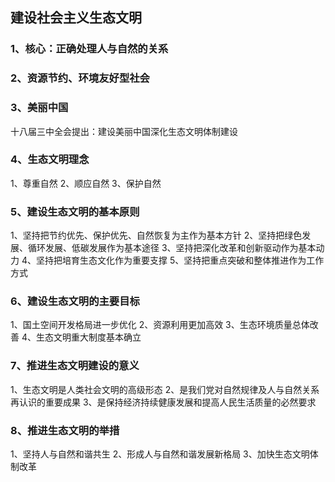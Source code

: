 ## 建设社会主义生态文明

### 1、核心：正确处理人与自然的关系

### 2、资源节约、环境友好型社会

### 3、美丽中国

十八届三中全会提出：建设美丽中国深化生态文明体制建设

### 4、生态文明理念

1、尊重自然
2、顺应自然
3、保护自然

### 5、建设生态文明的基本原则

1、坚持把节约优先、保护优先、自然恢复为主作为基本方针
2、坚持把绿色发展、循环发展、低碳发展作为基本途径
3、坚持把深化改革和创新驱动作为基本动力
4、坚持把培育生态文化作为重要支撑
5、坚持把重点突破和整体推进作为工作方式

### 6、建设生态文明的主要目标

1、国土空间开发格局进一步优化
2、资源利用更加高效
3、生态环境质量总体改善
4、生态文明重大制度基本确立

### 7、推进生态文明建设的意义

1、生态文明是人类社会文明的高级形态
2、是我们党对自然规律及人与自然关系再认识的重要成果
3、是保持经济持续健康发展和提高人民生活质量的必然要求

### 8、推进生态文明的举措

1、坚持人与自然和谐共生
2、形成人与自然和谐发展新格局
3、加快生态文明体制改革
